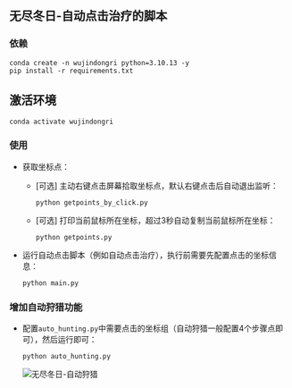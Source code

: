 ## 无尽冬日-自动点击治疗的脚本

### 依赖
```shell
conda create -n wujindongri python=3.10.13 -y 
pip install -r requirements.txt
```

## 激活环境
```shell
conda activate wujindongri
```

### 使用

- 获取坐标点：

    - [可选] 主动右键点击屏幕拾取坐标点，默认右键点击后自动退出监听：
        ```shell
        python getpoints_by_click.py
        ```

    - [可选] 打印当前鼠标所在坐标，超过3秒自动复制当前鼠标所在坐标：
        ```shell
        python getpoints.py
        ```

- 运行自动点击脚本（例如自动点击治疗），执行前需要先配置点击的坐标信息：
    ```shell
    python main.py
    ```

### 增加自动狩猎功能
- 配置`auto_hunting.py`中需要点击的坐标组（自动狩猎一般配置4个步骤点即可），然后运行即可：
    ```shell
    python auto_hunting.py
    ```
    ![无尽冬日-自动狩猎](https://github.com/user-attachments/assets/a71b6bba-607d-4ba7-b9ab-703cae6e1f88)
